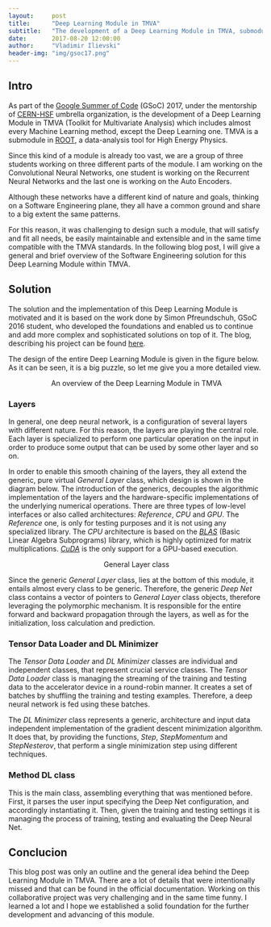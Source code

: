 ```yaml
---
layout:     post
title:      "Deep Learning Module in TMVA"
subtitle:   "The development of a Deep Learning Module in TMVA, submodule of CERN's data analysis tool, ROOT"
date:       2017-08-20 12:00:00
author:     "Vladimir Ilievski"
header-img: "img/gsoc17.png"
---
```


<h2> Intro </h2>
<p>As part of the <a href="https://summerofcode.withgoogle.com" target="_blank">Google Summer of Code</a> (GSoC) 2017, under the mentorship of <a href="http://hepsoftwarefoundation.org" target="_blank">CERN-HSF</a> umbrella organization, is the development of a Deep Learning Module in TMVA (Toolkit for Multivariate Analysis) which includes almost every Machine Learning method, except the Deep Learning one. TMVA is a submodule in <a href="https://root.cern.ch" target="_blank">ROOT</a>, a data-analysis tool for High Energy Physics.</p>

<p>Since this kind of a module is already too vast, we are a group of three students working on three different parts of the module. I am working on the Convolutional Neural Networks, one student is working on the Recurrent Neural Networks and the last one is working on the Auto Encoders.</p>

<p>Although these networks have a different kind of nature and goals, thinking on a Software Engineering plane, they all have a common ground and share to a big extent the same patterns.</p>

<p>For this reason, it was challenging to design such a module, that will satisfy and fit all needs, be easily maintainable and extensible and in the same time compatible with the TMVA standards. In the following blog post, I will give a general and brief overview of the Software Engineering solution for this Deep Learning Module within TMVA. </p>


<h2> Solution </h2>
<p>The solution and the implementation of this Deep Learning Module is motivated and it is based on the work done by Simon Pfreundschuh, GSoC 2016 student, who developed the foundations and enabled us to continue and add more complex and sophisticated solutions on top of it. The blog, describing his project can be found <a href="http://simonpf.github.io/gsoc/" target="_blank">here</a>.</p>

<p>The design of the entire Deep Learning Module is given in the figure below. As it can be seen, it is a big puzzle, so let me give you a more detailed view. </p>

<center>
<img src="{{ site.baseurl }}/img/TMVA_DL_General.png" alt="">
<span class="caption text-muted">An overview of the Deep Learning Module in TMVA</span>
</center>

<h3> Layers </h3>
<p>In general, one deep neural network, is a configuration of several layers with different nature. For this reason, the layers are playing the central role. Each layer is specialized to perform one particular operation on the input in order to produce some output that can be used by some other layer and so on.</p>

<p>In order to enable this smooth chaining of the layers, they all extend the generic, pure virtual <i>General Layer</i> class, which design is shown in the diagram below. The introduction of the generics, decouples the algorithmic implementation of the layers and the hardware-specific implementations of the underlying numerical operations. There are three types of low-level interfaces or also called architectures: <i>Reference</i>, <i>CPU</i> and <i>GPU</i>. The <i>Reference</i> one, is only for testing purposes and it is not using any specialized library. The <i>CPU</i> architecture is based on the <a href="http://www.netlib.org/blas/" target="_blank"><i>BLAS</i></a> (Basic Linear Algebra Subprograms) library, which is highly optimized for matrix multiplications. <a href="https://www.geforce.com/hardware/technology/cuda" target="_blank"><i>CuDA</i></a> is the only support for a GPU-based execution.</p>

<center>
<img src="{{ site.baseurl }}/img/General_Layer.png" alt="">
<span class="caption text-muted">General Layer class</span>
</center>


<p>Since the generic <i>General Layer</i> class, lies at the bottom of this module, it entails almost every class to be generic. Therefore, the generic <i>Deep Net</i> class contains a vector of pointers to <i>General Layer</i> class objects, therefore leveraging the polymorphic mechanism. It is responsible for the entire forward and backward propagation through the layers, as well as for the initialization, loss calculation and prediction.</p>

<h3> Tensor Data Loader and DL Minimizer </h3>
<p>The <i>Tensor Data Loader</i> and <i>DL Minimizer</i> classes are individual and independent classes, that represent crucial service classes. The <i>Tensor Data Loader</i> class is managing the streaming of the training and testing data to the accelerator device in a round-robin manner. It creates a set of batches by shuffling the training and testing examples. Therefore, a deep neural network is fed using these batches.</p>

<p>The <i>DL Minimizer</i> class represents a generic, architecture and input data independent implementation of the gradient descent minimization algorithm. It does that, by providing the functions, <i>Step</i>, <i>StepMomentum</i> and <i>StepNesterov</i>, that perform a single minimization step using different techniques.</p>

<h3> Method DL class </h3>
<p>This is the main class, assembling everything that was mentioned before. First, it parses the user input specifying the Deep Net configuration, and accordingly instantiating it. Then, given the training and testing settings it is managing the process of training, testing and evaluating the Deep Neural Net.</p>


<h2>Conclucion</h2>
<p>This blog post was only an outline and the general idea behind the Deep Learning Module in TMVA. There are a lot of details that were intentionally missed and that can be found in the official documentation. Working on this collaborative project was very challenging and in the same time funny. I learned a lot and I hope we established a solid foundation for the further development and advancing of this module.</p>
